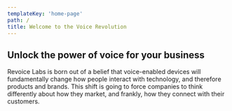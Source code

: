 ```yaml
---
templateKey: 'home-page'
path: /
title: Welcome to the Voice Revolution
---
```

<h2 class="has-text-white">Unlock the power of voice for your business</h2>
Revoice Labs is born out of a belief that voice-enabled devices will fundamentally change how people interact with technology, and therefore products and brands. This shift is going to force companies to think differently about how they market, and frankly, how they connect with their customers.